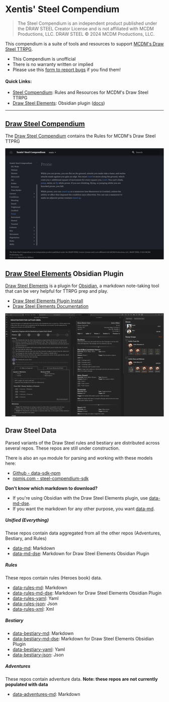 # Xentis' Steel Compendium

> The Steel Compendium is an independent product published under the DRAW STEEL Creator License and is not affiliated with MCDM Productions, LLC. DRAW STEEL © 2024 MCDM Productions, LLC.

This compendium is a suite of tools and resources to support 
[MCDM's Draw Steel TTRPG](https://www.backerkit.com/c/projects/mcdm-productions/mcdm-rpg).

- This Compendium is unofficial
- There is no warranty written or implied
- Please use this [form to report bugs](https://docs.google.com/forms/d/e/1FAIpQLSc6m-pZ0NLt2EArE-Tcxr-XbAPMyhu40ANHJKtyRvvwBd2LSw/viewform?usp=sharing&ouid=105036387964900154878) if you find them!

#### Quick Links:

- [Steel Compendium](./compendium): Rules and Resources for MCDM's Draw Steel TTRPG
- [Draw Steel Elements](https://obsidian.md/plugins?id=draw-steel-elements): Obsidian plugin ([docs](https://steelcompendium.io/draw-steel-elements/))

---

## [Draw Steel Compendium](./compendium)

The [Draw Steel Compendium](./compendium) contains the Rules for MCDM's Draw Steel TTPRG

![compendium.png](Media/compendium.png)


## [Draw Steel Elements](https://steelcompendium.io/draw-steel-elements/) Obsidian Plugin

[Draw Steel Elements](https://steelcompendium.io/draw-steel-elements/) is a plugin for [Obsidian](https://obsidian.md/), a markdown note-taking tool that can be very helpful for TTRPG prep and play.

- [Draw Steel Elements Plugin Install](https://obsidian.md/plugins?id=draw-steel-elements)
- [Draw Steel Elements Documentation](https://steelcompendium.io/draw-steel-elements/)

![elements screenshot](Media/elements.png)

## Draw Steel Data

Parsed variants of the Draw Steel rules and bestiary are distributed across several repos.  These repos are still under 
construction.

There is also an `npm` module for parsing and working with these models here: 

- [Github - data-sdk-npm](https://github.com/SteelCompendium/data-sdk-npm)
- [npmjs.com - steel-compendium-sdk](https://www.npmjs.com/package/steel-compendium-sdk)

**Don't know which markdown to download?**

- If you're using Obsidian with the Draw Steel Elements plugin, use [data-md-dse](https://github.com/SteelCompendium/data-md-dse).
- If you want the markdown for any other purpose, you want [data-md](https://github.com/SteelCompendium/data-md).

##### Unified (Everything)

These repos contain data aggregated from all the other repos (Adventures, Bestiary, and Rules)

- [data-md](https://github.com/SteelCompendium/data-md): Markdown 
- [data-md-dse](https://github.com/SteelCompendium/data-md-dse): Markdown for Draw Steel Elements Obsidian Plugin

##### Rules

These repos contain rules (Heroes book) data.

- [data-rules-md](https://github.com/SteelCompendium/data-rules-md): Markdown
- [data-rules-md-dse](https://github.com/SteelCompendium/data-rules-md-dse): Markdown for Draw Steel Elements Obsidian Plugin
- [data-rules-yaml](https://github.com/SteelCompendium/data-rules-yaml): Yaml
- [data-rules-json](https://github.com/SteelCompendium/data-rules-json): Json
- [data-rules-xml](https://github.com/SteelCompendium/data-rules-xml): Xml

##### Bestiary

- [data-bestiary-md](https://github.com/SteelCompendium/data-bestiary-md): Markdown
- [data-bestiary-md-dse](https://github.com/SteelCompendium/data-bestiary-md-dse): Markdown for Draw Steel Elements Obsidian Plugin
- [data-bestiary-yaml](https://github.com/SteelCompendium/data-bestiary-yaml): Yaml
- [data-bestiary-json](https://github.com/SteelCompendium/data-bestiary-json): Json

##### Adventures

These repos contain adventure data.  **Note: these repos are not currently populated with data**

- [data-adventures-md](https://github.com/SteelCompendium/data-adventures-md): Markdown


